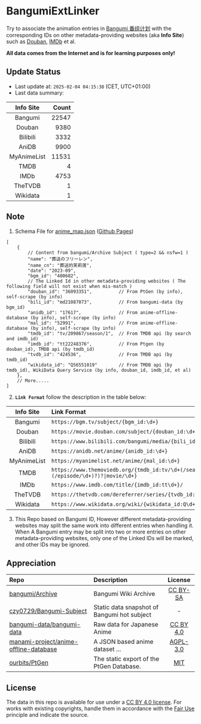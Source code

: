 # BangumiExtLinker

Try to associate the animation entries in [Bangumi 番组计划](https://bgm.tv/) with the corresponding IDs on other metadata-providing websites (aka **Info Site**) such as [Douban](https://movie.douban.com/), [IMDb](https://www.imdb.com/) et al.

**All data comes from the Internet and is for learning purposes only!**

## Update Status

- Last update at: `2025-02-04 04:15:38` (CET, UTC+01:00)
- Last data summary:

| Info Site | Count |
|:----:|----:|
| Bangumi | 22547 |
| Douban | 9380 |
| Bilibili | 3332 |
| AniDB | 9900 |
| MyAnimeList | 11531 |
| TMDB | 4 |
| IMDb | 4753 |
| TheTVDB | 1 |
| Wikidata | 1 |

## Note

1. Schema File for [anime_map.json](/data/anime_map.json) ([Github Pages](https://rhilip.github.io/BangumiExtLinker/data/anime_map.json))

```json5
[
    {
        // Content from bangumi/Archive Subject ( type=2 && nsfw=1 )
        "name": "葬送のフリーレン",
        "name_cn": "葬送的芙莉莲",
        "date": "2023-09",
        "bgm_id": "400602",
        // The Linked Id in other metadata-providing websites ( The following field will not exist when mis-match )
        "douban_id": "36093351",          // From PtGen (by info), self-scrape (by info)
        "bili_id": "md21087073",          // From bangumi-data (by bgm_id)
        "anidb_id": "17617",              // From anime-offline-database (by info), self-scrape (by info)
        "mal_id": "52991",                // From anime-offline-database (by info), self-scrape (by info)
        "tmdb_id": "tv/209867/season/1",  // From TMDB api (by search and imdb_id)
        "imdb_id": "tt22248376",          // From Ptgen (by douban_id), TMDB api (by tmdb_id)
        "tvdb_id": "424536",              // From TMDB api (by tmdb_id)
        "wikidata_id": "Q56551019"        // From TMDB api (by tmdb_id), WikiData Query Service (by info, douban_id, imdb_id, et al)
    },
    // More.....
]
```

2. **`Link Format`** follow the description in the table below: 

| Info Site | Link Format |
|:----:|:----|
| Bangumi | `https://bgm.tv/subject/{bgm_id:\d+}` |
| Douban | `https://movie.douban.com/subject/{douban_id:\d+}/` |
| Bilibili | `https://www.bilibili.com/bangumi/media/{bili_id:md\d+}/` |
| AniDB | `https://anidb.net/anime/{anidb_id:\d+}` |
| MyAnimeList | `https://myanimelist.net/anime/{mal_id:\d+}`
| TMDB | `https://www.themoviedb.org/{tmdb_id:tv/\d+(/season/\d+(/episode/\d+)?)?\|movie/\d+}` |
| IMDb | `https://www.imdb.com/title/{imdb_id:tt\d+}/` |
| TheTVDB | `https://thetvdb.com/dereferrer/series/{tvdb_id:\d+}` |
| Wikidata | `https://www.wikidata.org/wiki/{wikidata_id:Q\d+}` |

3. This Repo based on Bangumi ID, However different metadata-providing websites may split the same work into different entries when handling it. 
When A Bangumi entry may be split into two or more entries on other metadata-providing websites, only one of the Linked IDs will be marked, and other IDs may be ignored.

## Appreciation

| Repo | Description | License |
|:---|:---|:---:|
| [bangumi/Archive](https://github.com/bangumi/Archive) | Bangumi Wiki Archive | [CC BY-SA](https://bgm.tv/about/copyright#columnA) |
| [czy0729/Bangumi-Subject](https://github.com/czy0729/Bangumi-Subject) | Static data snapshot of Bangumi hot subject | - |
| [bangumi-data/bangumi-data](https://github.com/bangumi-data/bangumi-data) | Raw data for Japanese Anime | [CC BY 4.0](https://github.com/bangumi-data/bangumi-data#license) |
| [manami-project/anime-offline-database](https://github.com/manami-project/anime-offline-database) | A JSON based anime dataset ... | [AGPL-3.0](https://github.com/manami-project/anime-offline-database/blob/master/LICENSE) |
| [ourbits/PtGen](https://github.com/ourbits/PtGen) | The static export of the PtGen Database. | [MIT](https://github.com/ourbits/PtGen/blob/main/LICENSE) |

## License

The data in this repo is available for use under a [CC BY 4.0 license](http://creativecommons.org/licenses/by/4.0/). For works with existing copyrights, handle them in accordance with the [Fair Use](http://en.wikipedia.org/wiki/Fair_use) principle and indicate the source.
